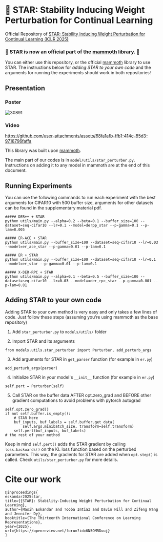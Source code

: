 # :star2: STAR: Stability Inducing Weight Perturbation for Continual Learning

Official Repository of [STAR: Stability Inducing Weight Perturbation for Continual Learning (ICLR 2025)](https://openreview.net/forum?id=6N5OM5Duuj)

### :dizzy: **STAR is now an official part of the [mammoth](https://github.com/aimagelab/mammoth/tree/master/datasets) library.** :dizzy:
You can either use this repository, or the official [mammoth](https://github.com/aimagelab/mammoth/tree/master/datasets) library to use STAR. The instructions below for _adding STAR to your own code_ and the arguments for running the experiments should work in both repositories!

## Presentation

### Poster

![30891](https://github.com/user-attachments/assets/f2f8063d-5a54-41e5-8465-19eb795ded77)

### Video

https://github.com/user-attachments/assets/68fa1afb-ffb1-414c-85d3-9718796faffa



This library was built upon [mammoth](https://github.com/aimagelab/mammoth/tree/master/datasets).

The main part of our codes is in `model/utils/star_perturber.py`. Instructions on adding it to any model in mammoth are at the end of this document.

## Running Experiments

You can use the following commands to run each experiment with the best arguments for CIFAR10 with 500 buffer size, arguments for other datasets can be found in the supplementary material pdf.

```
##### DER++ + STAR
python utils/main.py --alpha=0.2 --beta=0.1 --buffer_size=100 --dataset=seq-cifar10 --lr=0.1 --model=derpp_star --p-gamma=0.1 --p-lam=0.005

##### ER-ACE + STAR
python utils/main.py --buffer_size=100 --dataset=seq-cifar10 --lr=0.03 --model=er_ace_star --p-gamma=0.01 --p-lam=0.1

##### ER + STAR
python utils/main.py --buffer_size=100 --dataset=seq-cifar10 --lr=0.1 --model=er_star --p-gamma=0.01 --p-lam=0.1

##### X-DER-RPC + STAR
python utils/main.py --alpha=0.1 --beta=0.5 --buffer_size=100 --dataset=seq-cifar10 --lr=0.03 --model=xder_rpc_star --p-gamma=0.001 --p-lam=0.01
```

## Adding STAR to your own code

Adding STAR to your own method is very easy and only takes a few lines of code. Just follow these steps (assuming you're using mammoth as the base repository)

1. Add `star_perturber.py` to `models/utils/` folder

2. Import STAR and its arguments 
```
from models.utils.star_perturber import Perturber, add_perturb_args
```

3. Add arguments for STAR in `get_parser` function (for example in `er.py`)
```
add_perturb_args(parser)
```

4. Initialize STAR in your model's `__init__` function (for example in `er.py`)
```
self.pert = Perturber(self)
```

5. Call STAR on the buffer data AFTER opt.zero_grad and BEFORE other gradient computations to avoid problems with pytorch autograd
```
self.opt.zero_grad()
if not self.buffer.is_empty():
    # STAR here
    buf_inputs, buf_labels = self.buffer.get_data( 
        self.args.minibatch_size, transform=self.transform)
    self.pert(buf_inputs, buf_labels)    
# the rest of your method
``` 

Keep in mind `self.pert()` adds the STAR gradient by calling `loss.backwards()` on the KL loss function based on the perturbed parameters. This way, the gradients for STAR are added when `opt.step()` is called. Check `utils/star_perturber.py` for more details.

# Cite our work
```
@inproceedings{
eskandar2025star,
title={{STAR}: Stability-Inducing Weight Perturbation for Continual Learning},
author={Masih Eskandar and Tooba Imtiaz and Davin Hill and Zifeng Wang and Jennifer Dy},
booktitle={The Thirteenth International Conference on Learning Representations},
year={2025},
url={https://openreview.net/forum?id=6N5OM5Duuj}
}
```
